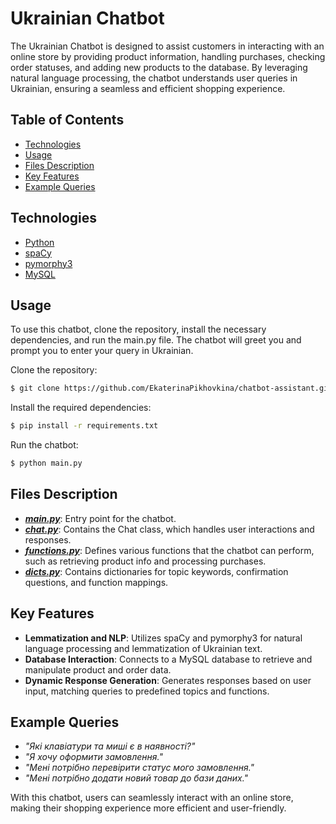 # Ukrainian Chatbot
The Ukrainian Chatbot is designed to assist customers in interacting with an online store by providing product information, handling purchases, checking order statuses, and adding new products to the database. By leveraging natural language processing, the chatbot understands user queries in Ukrainian, ensuring a seamless and efficient shopping experience.

## Table of Contents
- [Technologies](#technologies)
- [Usage](#usage)
- [Files Description](#files-description)
- [Key Features](#key-features)
- [Example Queries](#example-queries)

## Technologies
- [Python](https://www.python.org/)
- [spaCy](https://spacy.io/)
- [pymorphy3](https://pymorphy2.readthedocs.io/en/latest/)
- [MySQL](https://www.mysql.com/)

## Usage
To use this chatbot, clone the repository, install the necessary dependencies, and run the main.py file. The chatbot will greet you and prompt you to enter your query in Ukrainian.

Clone the repository:
```sh
$ git clone https://github.com/EkaterinaPikhovkina/chatbot-assistant.git
```

Install the required dependencies:
```sh
$ pip install -r requirements.txt
```

Run the chatbot:
```sh
$ python main.py
```

## Files Description
- [***main.py***](./main.py): Entry point for the chatbot.
- [***chat.py***](./chat.py): Contains the Chat class, which handles user interactions and responses.
- [***functions.py***](./functions.py): Defines various functions that the chatbot can perform, such as retrieving product info and processing purchases.
- [***dicts.py***](./dicts.py): Contains dictionaries for topic keywords, confirmation questions, and function mappings.

## Key Features
- **Lemmatization and NLP**: Utilizes spaCy and pymorphy3 for natural language processing and lemmatization of Ukrainian text.
- **Database Interaction**: Connects to a MySQL database to retrieve and manipulate product and order data.
- **Dynamic Response Generation**: Generates responses based on user input, matching queries to predefined topics and functions.

## Example Queries
- *"Які клавіатури та миші є в наявності?"*
- *"Я хочу оформити замовлення."*
- *"Мені потрібно перевірити статус мого замовлення."*
- *"Мені потрібно додати новий товар до бази даних."*

With this chatbot, users can seamlessly interact with an online store, making their shopping experience more efficient and user-friendly.
